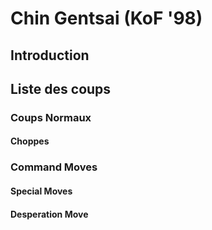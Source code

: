 # Chin Gentsai (KoF '98)

## Introduction

## Liste des coups

### Coups Normaux

#### Choppes

### Command Moves

#### Special Moves

#### Desperation Move
